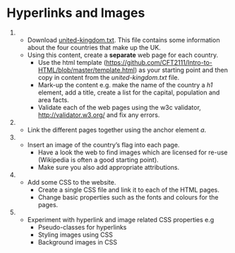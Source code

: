 # Hyperlinks and Images
1. 
    * Download [united-kingdom.txt](united-kingdom.txt). This file contains some information about the four countries that make up the UK. 
    * Using this content, create a **separate** web page for each country. 
        - Use the html template (https://github.com/CFT2111/Intro-to-HTML/blob/master/template.html) as your starting point and then copy in content from the *united-kingdom.txt* file.
        - Mark-up the content e.g. make the name of the country a *h1* element, add a title, create a list for the capital, population and area facts. 
        - Validate each of the web pages using the w3c validator, http://validator.w3.org/ and fix any errors.

2. 
    * Link the different pages together using the anchor element *a*.

3. 
    * Insert an image of the country’s flag into each page. 
        * Have a look the web to find images which are licensed for re-use (Wikipedia is often a good starting point). 
        * Make sure you also add appropriate attributions. 

4. 
    * Add some CSS to the website. 
        * Create a single CSS file and link it to each of the HTML pages.
        * Change basic properties such as the fonts and colours for the pages. 

5.
    * Experiment with hyperlink and image related CSS properties e.g
        * Pseudo-classes for hyperlinks
        * Styling images using CSS
        * Background images in CSS
